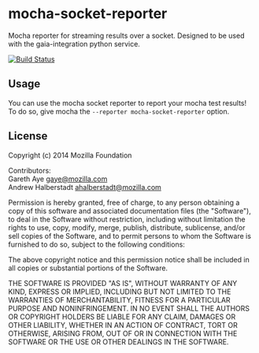 
# mocha-socket-reporter

Mocha reporter for streaming results over a socket. Designed to be used with the gaia-integration
python service.

[![Build
Status](https://travis-ci.org/ahal/mocha-socket-reporter.png?branch=master)](https://travis-ci.org/ahal/mocha-socket-reporter)

## Usage

You can use the mocha socket reporter to report your mocha test results!
To do so, give mocha the `--reporter mocha-socket-reporter` option.

## License

Copyright (c) 2014 Mozilla Foundation

Contributors:  
    Gareth Aye <gaye@mozilla.com>  
    Andrew Halberstadt <ahalberstadt@mozilla.com>  

Permission is hereby granted, free of charge, to any person obtaining a
copy of this software and associated documentation files (the
"Software"), to deal in the Software without restriction, including
without limitation the rights to use, copy, modify, merge, publish,
distribute, sublicense, and/or sell copies of the Software, and to
permit persons to whom the Software is furnished to do so, subject to
the following conditions:

The above copyright notice and this permission notice shall be included
in all copies or substantial portions of the Software.

THE SOFTWARE IS PROVIDED "AS IS", WITHOUT WARRANTY OF ANY KIND, EXPRESS
OR IMPLIED, INCLUDING BUT NOT LIMITED TO THE WARRANTIES OF
MERCHANTABILITY, FITNESS FOR A PARTICULAR PURPOSE AND NONINFRINGEMENT.
IN NO EVENT SHALL THE AUTHORS OR COPYRIGHT HOLDERS BE LIABLE FOR ANY
CLAIM, DAMAGES OR OTHER LIABILITY, WHETHER IN AN ACTION OF CONTRACT,
TORT OR OTHERWISE, ARISING FROM, OUT OF OR IN CONNECTION WITH THE
SOFTWARE OR THE USE OR OTHER DEALINGS IN THE SOFTWARE.
